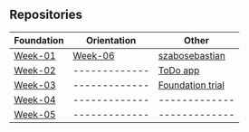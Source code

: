 ## Repositories
| **Foundation** | **Orientation** | **Other** |
| ------------- | ------------- | ------------- |
| [Week-01](https://github.com/green-fox-academy/szabosebastian/tree/master/week-01)| [Week-06](https://github.com/green-fox-academy/szabosebastian/tree/master/week-06) | [szabosebastian](https://szabosebastian.github.io/) |
| [Week-02](https://github.com/green-fox-academy/szabosebastian/tree/master/week-02)| ------------- | [ToDo app](https://github.com/green-fox-academy/szabosebastian-todo-app) |
| [Week-03](https://github.com/green-fox-academy/szabosebastian/tree/master/week-03)| ------------- | [Foundation trial](https://github.com/szabosebastian/exam-trial-basics)|
| [Week-04](https://github.com/green-fox-academy/szabosebastian/tree/master/week-04)| ------------- | ------------- |
| [Week-05](https://github.com/green-fox-academy/szabosebastian/tree/master/week-05)| ------------- | ------------- |


